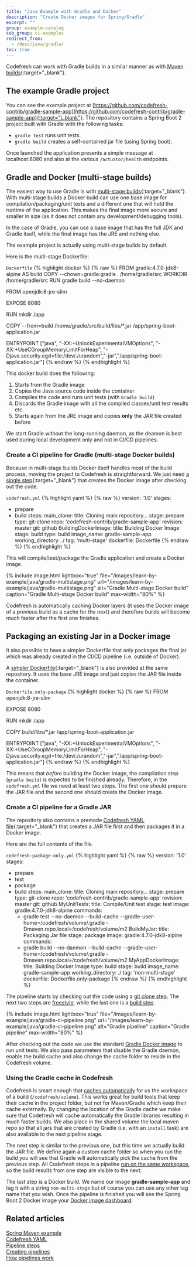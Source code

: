 ```yaml
---
title: "Java Example with Gradle and Docker"
description: "Create Docker images for Spring/Gradle"
excerpt: ""
group: example-catalog
sub_group: ci-examples
redirect_from:
  - /docs/java/gradle/
toc: true
---
```


Codefresh can work with Gradle builds in a similar manner as with [Maven builds]({{site.baseurl}}/docs/learn-by-example/java/spring-boot-2/){:target="\_blank"}.

## The example Gradle project

You can see the example project at [https://github.com/codefresh-contrib/gradle-sample-app](https://github.com/codefresh-contrib/gradle-sample-app){:target="\_blank"}. The repository contains a Spring Boot 2 project built with Gradle with the following tasks:

* `gradle test` runs unit tests.
* `gradle build` creates a self-contained jar file (using Spring boot).

Once launched the application presents a simple message at localhost:8080 and also at the various `/actuator/health` endpoints. 

## Gradle and Docker (multi-stage builds)

The easiest way to use Gradle is with [multi-stage builds](https://blog.docker.com/2017/07/multi-stage-builds/){:target="\_blank"}. With multi-stage builds a Docker build can use one base image for compilation/packaging/unit tests and a different one that will hold the runtime of the application. This makes the final image more secure and smaller in size (as it does not contain any development/debugging tools).

In the case of Gradle, you can use a base image that has the full JDK and Gradle itself, while the final image has the JRE and nothing else.

The example project is actually using multi-stage builds by default.

Here is the multi-stage Dockerfile:

 `Dockerfile`
{% highlight docker %}
{% raw %}
FROM gradle:4.7.0-jdk8-alpine AS build
COPY --chown=gradle:gradle . /home/gradle/src
WORKDIR /home/gradle/src
RUN gradle build --no-daemon 

FROM openjdk:8-jre-slim

EXPOSE 8080

RUN mkdir /app

COPY --from=build /home/gradle/src/build/libs/*.jar /app/spring-boot-application.jar

ENTRYPOINT ["java", "-XX:+UnlockExperimentalVMOptions", "-XX:+UseCGroupMemoryLimitForHeap", "-Djava.security.egd=file:/dev/./urandom","-jar","/app/spring-boot-application.jar"]
{% endraw %}
{% endhighlight %}

This docker build does the following:

1. Starts from the Gradle image
1. Copies the Java source code inside the container
1. Compiles the code and runs unit tests (with `Gradle build`)
1. Discards the Gradle image with all the compiled classes/unit test results etc.
1. Starts again from the JRE image and copies **only** the JAR file created before

We start Gradle without the long-running daemon, as the deamon is best used during local development only and not in CI/CD pipelines.

### Create a CI pipeline for Gradle (multi-stage Docker builds)

Because in multi-stage builds Docker itself handles most of the build process, moving the project to Codefresh is straightforward. We just need [a single step](https://github.com/codefresh-contrib/gradle-sample-app/blob/master/codefresh.yml){:target="\_blank"} that creates the Docker image after checking out the code.

 `codefresh.yml`
{% highlight yaml %}
{% raw %}
version: '1.0'
stages:
  - prepare
  - build
steps:
  main_clone:
    title: Cloning main repository...
    stage: prepare
    type: git-clone
    repo: 'codefresh-contrib/gradle-sample-app'
    revision: master
    git: github
  BuildingDockerImage:
    title: Building Docker Image
    stage: build
    type: build
    image_name: gradle-sample-app
    working_directory: ./
    tag: 'multi-stage'
    dockerfile: Dockerfile
{% endraw %}
{% endhighlight %}

This will compile/test/package the Gradle application and create a Docker image. 


{% include image.html 
lightbox="true" 
file="/images/learn-by-example/java/gradle-multistage.png" 
url="/images/learn-by-example/java/gradle-multistage.png" 
alt="Gradle Multi-stage Docker build"
caption="Gradle Multi-stage Docker build"
max-width="80%" 
%}

Codefresh is automatically caching
Docker layers (it uses the Docker image of a previous build as a cache for the next) and therefore builds will become
much faster after the first one finishes.


## Packaging an existing Jar in a Docker image

It also possible to have a simpler Dockerfile that only packages the final jar which was already created in the CI/CD pipeline (i.e. outside of Docker).

A [simpler Dockerfile](https://github.com/codefresh-contrib/gradle-sample-app/blob/master/Dockerfile.only-package){:target="\_blank"} is also provided at the same repository. It uses the base JRE image and just copies the JAR file inside the container.

 `Dockerfile.only-package`
{% highlight docker %}
{% raw %}
FROM openjdk:8-jre-slim

EXPOSE 8080

RUN mkdir /app

COPY build/libs/*.jar /app/spring-boot-application.jar

ENTRYPOINT ["java", "-XX:+UnlockExperimentalVMOptions", "-XX:+UseCGroupMemoryLimitForHeap", "-Djava.security.egd=file:/dev/./urandom","-jar","/app/spring-boot-application.jar"]
{% endraw %}
{% endhighlight %}

This means that _before_ building the Docker image, the compilation step (`gradle build`) is expected to be finished already. Therefore, in the `codefresh.yml` file we need at least two steps. The first one should prepare the JAR file and the second
one should create the Docker image.

### Create a CI pipeline for a Gradle JAR 

The repository also contains a premade [Codefresh YAML file](https://github.com/codefresh-contrib/gradle-sample-app/blob/master/codefresh-package-only.yml){:target="\_blank"} that creates a JAR file first and then packages it in a Docker image.

Here are the full contents of the file.

 `codefresh-package-only.yml`
{% highlight yaml %}
{% raw %}
version: '1.0'
stages:
  - prepare
  - test
  - package
  - build
steps:
  main_clone:
    title: Cloning main repository...
    stage: prepare
    type: git-clone
    repo: 'codefresh-contrib/gradle-sample-app'
    revision: master
    git: github
  MyUnitTests:
    title: Compile/Unit test
    stage: test
    image: gradle:4.7.0-jdk8-alpine
    commands:
      - gradle test --no-daemon --build-cache --gradle-user-home=/codefresh/volume/.gradle -Dmaven.repo.local=/codefresh/volume/m2
  BuildMyJar:
    title: Packaging Jar file
    stage: package
    image: gradle:4.7.0-jdk8-alpine
    commands:
     - gradle build --no-daemon --build-cache --gradle-user-home=/codefresh/volume/.gradle -Dmaven.repo.local=/codefresh/volume/m2
  MyAppDockerImage:
    title: Building Docker Image
    type: build
    stage: build
    image_name: gradle-sample-app
    working_directory: ./
    tag: 'non-multi-stage'
    dockerfile: Dockerfile.only-package
{% endraw %}
{% endhighlight %}

The pipeline starts by checking out the code using a [git clone step]({{site.baseurl}}/docs/pipelines/steps/git-clone/). The next two steps are [freestyle]({{site.baseurl}}/docs/pipelines/steps/freestyle/), while the last one is a [build step]({{site.baseurl}}/docs/pipelines/steps/build/).

{% include image.html 
lightbox="true" 
file="/images/learn-by-example/java/gradle-ci-pipeline.png" 
url="/images/learn-by-example/java/gradle-ci-pipeline.png" 
alt="Gradle pipeline"
caption="Gradle pipeline"
max-width="80%" 
%}

After checking out the code we use the standard [Gradle Docker image](https://hub.docker.com/_/gradle/) to run unit tests. We also pass parameters that disable the Gradle daemon, enable the build cache and also change the cache folder to reside in the Codefresh volume.

### Using the Gradle cache in Codefresh

Codefresh is smart enough that [caches automatically]({{site.baseurl}}/docs/pipelines/introduction-to-codefresh-pipelines/#how-caching-works-in-codefresh) for us the workspace of a build (`/codefresh/volume`). This works great for build tools that keep their cache in the project folder, but not for Maven/Gradle which keep their cache externally. By changing the location of the Gradle cache we make sure that Codefresh will cache automatically the Gradle libraries resulting in much faster builds. We also place in the shared volume the local maven repo so that all jars that are created by Gradle (i.e. with an `install` task) are also available to the next pipeline stage.

The next step is similar to the previous one, but this time we actually build the JAR file. We define again a custom cache folder so when you run the build you will see that Gradle will automatically pick the cache from the previous step. All Codefresh steps in a pipeline [run on the same workspace]({{site.baseurl}}/docs/pipelines/introduction-to-codefresh-pipelines/#sharing-the-workspace-between-build-steps), so the build results from one step are visible to the next.

The last step is a Docker build. We name our image **gradle-sample-app** and tag it with a string `non-multi-stage` but of course you can use any other tag name that you wish.
Once the pipeline is finished you will see the Spring Boot 2 Docker image your [Docker image dashboard]({{site.baseurl}}/docs/docker-registries/working-with-docker-registries/#viewing-docker-images).

## Related articles
[Spring Maven example]({{site.baseurl}}/docs/example-catalog/ci-examples/spring-boot-2/)  
[Codefresh YAML]({{site.baseurl}}/docs/pipelines/what-is-the-codefresh-yaml/)  
[Pipeline steps]({{site.baseurl}}/docs/pipelines/steps/)  
[Creating pipelines]({{site.baseurl}}/docs/pipelines/pipelines/)  
[How pipelines work]({{site.baseurl}}/docs/pipelines/introduction-to-codefresh-pipelines/)  
